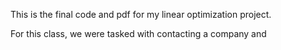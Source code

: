 This is the final code and pdf for my linear optimization project. 

For this class, we were tasked with contacting a company and 

